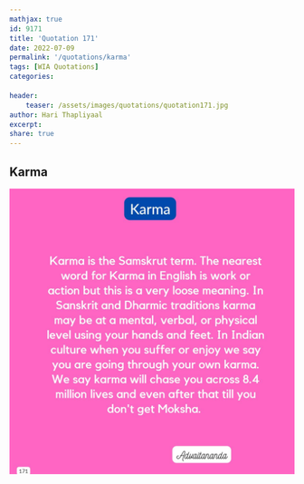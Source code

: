 ```yaml
---
mathjax: true
id: 9171
title: 'Quotation 171'
date: 2022-07-09
permalink: '/quotations/karma'
tags: [WIA Quotations] 
categories: 

header:
    teaser: /assets/images/quotations/quotation171.jpg
author: Hari Thapliyaal 
excerpt:
share: true 
---
```


## Karma

![Karma](/assets/images/quotations/quotation171.jpg)
